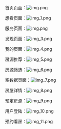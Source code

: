 首页页面：![img.png](projectPageImg/img.png)

想看页面：![img_1.png](projectPageImg/img_1.png)

服务页面：![img.png](projectPageImg/img_2.png)

发现页面：![img_3.png](projectPageImg/img_3.png)

我的页面：![img_4.png](projectPageImg/img_4.png)

房源推荐：![img_5.png](projectPageImg/img_5.png)

房源筛选：![img_6.png](projectPageImg/img_6.png)

空数据页面：![img_7.png](projectPageImg/img_7.png)

房屋详情：![img_8.png](projectPageImg/img_8.png)

预定房源：![img_9.png](projectPageImg/img_9.png)

用户登陆：![img_10.png](projectPageImg/img_10.png)

预约看房：![img_11.png](projectPageImg/img_11.png)